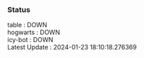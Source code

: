 ### Status


table : DOWN  
hogwarts : DOWN  
icy-bot : DOWN  
Latest Update : 2024-01-23 18:10:18.276369
